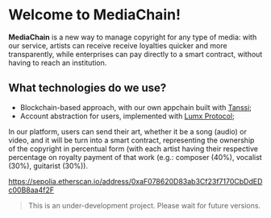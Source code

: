 # Welcome to MediaChain!

**MediaChain** is a new way to manage copyright for any type of media: with our service, artists can receive receive loyalties quicker and more transparently, while enterprises can pay directly to a smart contract, without having to reach an institution.

## What technologies do we use?

- Blockchain-based approach, with our own appchain built with [Tanssi](https://www.tanssi.network/testnet-campaign);
- Account abstraction for users, implemented with [Lumx Protocol](https://docs.lumx.io/get-started/introduction);


In our platform, users can send their art, whether it be a song (audio) or video, and it will be turn into a smart contract, representing the ownership of the copyright in percentual form (with each artist having their respective percentage on royalty payment of that work (e.g.: composer (40%), vocalist (30%), guitarist (30%)). 

https://sepolia.etherscan.io/address/0xaF078620D83ab3Cf23f7170CbDdEDc00B8aa4f2F

> This is an under-development project. Please wait for future versions.

